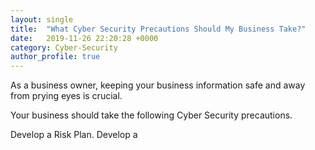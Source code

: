```yaml
---
layout: single
title:  "What Cyber Security Precautions Should My Business Take?"
date:   2019-11-26 22:20:28 +0000
category: Cyber-Security
author_profile: true
---
```


As a business owner, keeping your business information safe and away from prying eyes is crucial.

Your business should take the following Cyber Security precautions.

Develop a Risk Plan.
Develop a 

